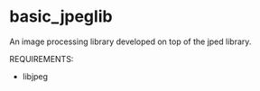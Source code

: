 # basic_jpeglib
An image processing library developed on top of the jped library.

REQUIREMENTS:
  - libjpeg
